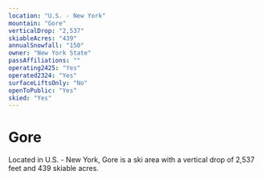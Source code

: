 ```yaml
---
location: "U.S. - New York"
mountain: "Gore"
verticalDrop: "2,537"
skiableAcres: "439"
annualSnowfall: "150"
owner: "New York State"
passAffiliations: ""
operating2425: "Yes"
operated2324: "Yes"
surfaceLiftsOnly: "No"
openToPublic: "Yes"
skied: "Yes"
---
```


# Gore

Located in U.S. - New York, Gore is a ski area with a vertical drop of 2,537 feet and 439 skiable acres.